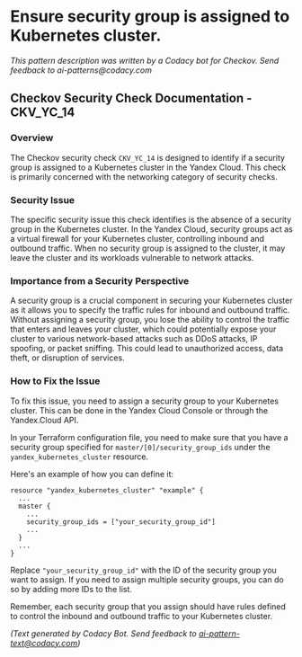# Ensure security group is assigned to Kubernetes cluster.

_This pattern description was written by a Codacy bot for Checkov. Send feedback to ai-patterns@codacy.com_

## Checkov Security Check Documentation - CKV_YC_14

### Overview
The Checkov security check `CKV_YC_14` is designed to identify if a security group is assigned to a Kubernetes cluster in the Yandex Cloud. This check is primarily concerned with the networking category of security checks.

### Security Issue
The specific security issue this check identifies is the absence of a security group in the Kubernetes cluster. In the Yandex Cloud, security groups act as a virtual firewall for your Kubernetes cluster, controlling inbound and outbound traffic. When no security group is assigned to the cluster, it may leave the cluster and its workloads vulnerable to network attacks.

### Importance from a Security Perspective
A security group is a crucial component in securing your Kubernetes cluster as it allows you to specify the traffic rules for inbound and outbound traffic. Without assigning a security group, you lose the ability to control the traffic that enters and leaves your cluster, which could potentially expose your cluster to various network-based attacks such as DDoS attacks, IP spoofing, or packet sniffing. This could lead to unauthorized access, data theft, or disruption of services.

### How to Fix the Issue
To fix this issue, you need to assign a security group to your Kubernetes cluster. This can be done in the Yandex Cloud Console or through the Yandex.Cloud API. 

In your Terraform configuration file, you need to make sure that you have a security group specified for `master/[0]/security_group_ids` under the `yandex_kubernetes_cluster` resource. 

Here's an example of how you can define it:

```hcl
resource "yandex_kubernetes_cluster" "example" {
  ...
  master {
    ...
    security_group_ids = ["your_security_group_id"]
    ...
  }
  ...
}
```

Replace `"your_security_group_id"` with the ID of the security group you want to assign. If you need to assign multiple security groups, you can do so by adding more IDs to the list.

Remember, each security group that you assign should have rules defined to control the inbound and outbound traffic to your Kubernetes cluster.

_(Text generated by Codacy Bot. Send feedback to ai-pattern-text@codacy.com)_
